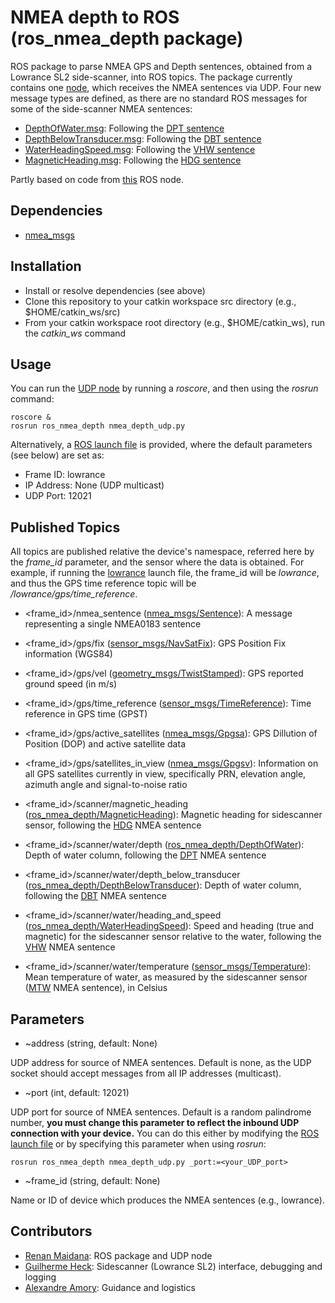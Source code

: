 # NMEA depth to ROS (ros_nmea_depth package)
ROS package to parse NMEA GPS and Depth sentences, obtained from a Lowrance SL2 side-scanner, into ROS topics.
The package currently contains one [node](https://github.com/rgmaidana/nmea-depth/blob/master/scripts/nmea_depth_udp.py), which receives the NMEA sentences via UDP.
Four new message types are defined, as there are no standard ROS messages for some of the side-scanner NMEA sentences:

* [DepthOfWater.msg](https://github.com/rgmaidana/nmea-depth/blob/master/msg/DepthOfWater.msg): Following the [DPT sentence](https://gpsd.gitlab.io/gpsd/NMEA.html#_dpt_depth_of_water)
* [DepthBelowTransducer.msg](https://github.com/rgmaidana/nmea-depth/blob/master/msg/DepthBelowTransducer.msg): Following the [DBT sentence](https://gpsd.gitlab.io/gpsd/NMEA.html#_dbt_depth_below_transducer)
* [WaterHeadingSpeed.msg](https://github.com/disaster-robotics-proalertas/ros-nmea-depth/blob/additional_gps_scanner_sentences/msg/WaterHeadingSpeed.msg): Following the [VHW sentence](https://gpsd.gitlab.io/gpsd/NMEA.html#_vhw_water_speed_and_heading)
* [MagneticHeading.msg](https://github.com/disaster-robotics-proalertas/ros-nmea-depth/blob/additional_gps_scanner_sentences/msg/MagneticHeading.msg): Following the [HDG sentence](https://gpsd.gitlab.io/gpsd/NMEA.html#_hdg_heading_deviation_amp_variation)

Partly based on code from [this](https://github.com/rolker/seapath/blob/master/nodes/seapath_nmea_node.py) ROS node.

## Dependencies

* [nmea_msgs](http://wiki.ros.org/nmea_msgs)

## Installation

* Install or resolve dependencies (see above)
* Clone this repository to your catkin workspace src directory (e.g., $HOME/catkin_ws/src)
* From your catkin workspace root directory (e.g., $HOME/catkin_ws), run the *catkin_ws* command

## Usage

You can run the [UDP node](https://github.com/rgmaidana/nmea-depth/blob/master/scripts/nmea_depth_udp.py) by running a *roscore*, and then using the *rosrun* command:

```
roscore &
rosrun ros_nmea_depth nmea_depth_udp.py
```

Alternatively, a [ROS launch file](https://github.com/rgmaidana/nmea-depth/blob/master/launch/lowrance.launch) is provided, where the default parameters (see below) are set as:

* Frame ID: lowrance
* IP Address: None (UDP multicast)
* UDP Port: 12021

## Published Topics

All topics are published relative the device's namespace, referred here by the *frame_id* parameter, and the sensor where the data is obtained.
For example, if running the [lowrance](https://github.com/rgmaidana/nmea-depth/blob/master/launch/lowrance.launch) launch file, the frame_id will be *lowrance*, and thus the GPS time reference topic will be */lowrance/gps/time_reference*.

* <frame_id>/nmea_sentence ([nmea_msgs/Sentence](http://docs.ros.org/api/nmea_msgs/html/msg/Sentence.html)): A message representing a single NMEA0183 sentence

* <frame_id>/gps/fix ([sensor_msgs/NavSatFix](http://docs.ros.org/melodic/api/sensor_msgs/html/msg/NavSatFix.html)): GPS Position Fix information (WGS84)

* <frame_id>/gps/vel ([geometry_msgs/TwistStamped](http://docs.ros.org/melodic/api/geometry_msgs/html/msg/TwistStamped.html)): GPS reported ground speed (in m/s)

* <frame_id>/gps/time_reference ([sensor_msgs/TimeReference](http://docs.ros.org/melodic/api/sensor_msgs/html/msg/TimeReference.html)): Time reference in GPS time (GPST)

* <frame_id>/gps/active_satellites ([nmea_msgs/Gpgsa](http://docs.ros.org/api/nmea_msgs/html/msg/Gpgsa.html)): GPS Dillution of Position (DOP) and active satellite data

* <frame_id>/gps/satellites_in_view ([nmea_msgs/Gpgsv](http://docs.ros.org/api/nmea_msgs/html/msg/Gpgsv.html)): Information on all GPS satellites currently in view, specifically PRN, elevation angle, azimuth angle and signal-to-noise ratio

* <frame_id>/scanner/magnetic_heading ([ros_nmea_depth/MagneticHeading](https://github.com/disaster-robotics-proalertas/ros-nmea-depth/blob/additional_gps_scanner_sentences/msg/MagneticHeading.msg)): Magnetic heading for sidescanner sensor, following the [HDG](https://gpsd.gitlab.io/gpsd/NMEA.html#_hdg_heading_deviation_amp_variation) NMEA sentence

* <frame_id>/scanner/water/depth ([ros_nmea_depth/DepthOfWater](https://github.com/rgmaidana/nmea-depth/blob/master/msg/DepthOfWater.msg)): Depth of water column, following the [DPT](https://gpsd.gitlab.io/gpsd/NMEA.html#_dpt_depth_of_water) NMEA sentence

* <frame_id>/scanner/water/depth_below_transducer ([ros_nmea_depth/DepthBelowTransducer](https://github.com/rgmaidana/nmea-depth/blob/master/msg/DepthBelowTransducer.msg)): Depth of water column, following the [DBT](https://gpsd.gitlab.io/gpsd/NMEA.html#_dbt_depth_below_transducer) NMEA sentence

* <frame_id>/scanner/water/heading_and_speed ([ros_nmea_depth/WaterHeadingSpeed](https://github.com/disaster-robotics-proalertas/ros-nmea-depth/blob/additional_gps_scanner_sentences/msg/WaterHeadingSpeed.msg)): Speed and heading (true and magnetic) for the sidescanner sensor relative to the water, following the [VHW](https://gpsd.gitlab.io/gpsd/NMEA.html#_vhw_water_speed_and_heading) NMEA sentence

* <frame_id>/scanner/water/temperature ([sensor_msgs/Temperature](http://docs.ros.org/melodic/api/sensor_msgs/html/msg/Temperature.html)): Mean temperature of water, as measured by the sidescanner sensor ([MTW](https://gpsd.gitlab.io/gpsd/NMEA.html#_mtw_mean_temperature_of_water) NMEA sentence), in Celsius

## Parameters

* ~address (string, default: None)

UDP address for source of NMEA sentences. Default is none, as the UDP socket should accept messages from all IP addresses (multicast).

* ~port (int, default: 12021)

UDP port for source of NMEA sentences. Default is a random palindrome number, **you must change this parameter to reflect the inbound UDP connection with your device.** You can do this either by modifying the [ROS launch file](https://github.com/rgmaidana/nmea-depth/blob/master/launch/lowrance.launch) or by specifying this parameter when using *rosrun*:

```
rosrun ros_nmea_depth nmea_depth_udp.py _port:=<your_UDP_port>
```

* ~frame_id (string, default: None)

Name or ID of device which produces the NMEA sentences (e.g., lowrance).

## Contributors

* [Renan Maidana](https://github.com/rgmaidana): ROS package and UDP node
* [Guilherme Heck](https://github.com/heckgui): Sidescanner (Lowrance SL2) interface, debugging and logging
* [Alexandre Amory](https://github.com/amamory): Guidance and logistics
